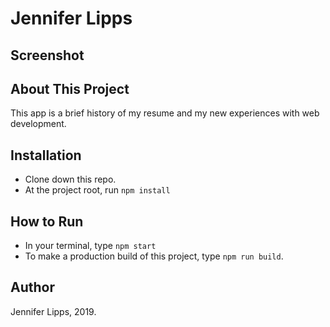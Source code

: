 # Jennifer Lipps

## Screenshot



## About This Project
This app is a brief history of my resume and my new experiences with web development.

## Installation
- Clone down this repo.
- At the project root, run ``npm install``

## How to Run
- In your terminal, type ``npm start``
- To make a production build of this project, type ``npm run build``. 

## Author
Jennifer Lipps, 2019.